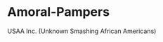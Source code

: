 # Amoral-Pampers

USAA Inc. (Unknown Smashing African Americans)

[](https://tenor.com/view/rouge-rouge-the-bat-gif-12606149941515290965)
